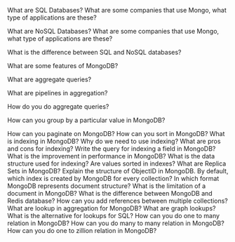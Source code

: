 What are SQL Databases? What are some companies that use Mongo, what type of applications are these?

What are NoSQL Databases? What are some companies that use Mongo, what type of applications are these?

What is the difference between SQL and NoSQL databases?

What are some features of MongoDB?

What are aggregate queries?

What are pipelines in aggregation?

How do you do aggregate queries?

How can you group by a particular value in MongoDB?

How can you paginate on MongoDB?
How can you sort in MongoDB?
What is indexing in MongoDB? Why do we need to use indexing? What are pros and cons for indexing?
Write the query for indexing a field in MongoDB?
What is the improvement in performance in MongoDB?
What is the data structure used for indexing?
Are values sorted in indexes?
What are Replica Sets in MongoDB?
Explain the structure of ObjectID in MongoDB.
By default, which index is created by MongoDB for every collection?
In which format MongoDB represents document structure?
What is the limitation of a document in MongoDB?
What is the difference between MongoDB and Redis database?
How can you add references between multiple collections?
What are lookup in aggregation for MongoDB?
What are graph lookups?
What is the alternative for lookups for SQL?
How can you do one to many relation in MongoDB?
How can you do many to many relation in MongoDB?
How can you do one to zillion relation in MongoDB?